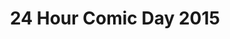 ---
layout: story
title: 24 Hour Comic Day 2015
image: /assets/24hcd15/24hcdp
imageType: .png
pageNumber: 5
baseurl: /other/24hcd15/24hcd15
numPages: 24
---